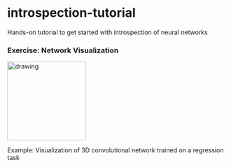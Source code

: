 # introspection-tutorial
Hands-on tutorial to get started with introspection of neural networks


### Exercise: Network Visualization
<a target="_blank" rel="noopener noreferrer" href="https://colab.research.google.com/github/csheneka/introspection-tutorial/blob/main/visualisation_3D-21cmPIE-Net.ipynb"><img src="https://colab.research.google.com/assets/colab-badge.svg" alt="drawing" width="180"/> </a>

Example: Visualization of 3D convolutional network trained on a regression task
